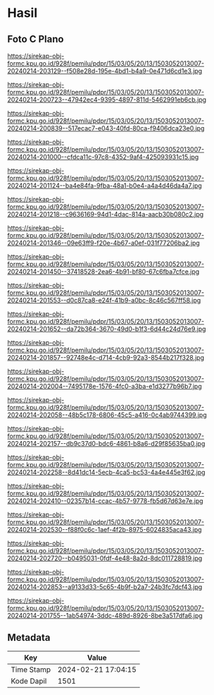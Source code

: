 # Hasil

## Foto C Plano

https://sirekap-obj-formc.kpu.go.id/928f/pemilu/pdpr/15/03/05/20/13/1503052013007-20240214-203129--f508e28d-195e-4bd1-b4a9-0e471d6cd1e3.jpg

https://sirekap-obj-formc.kpu.go.id/928f/pemilu/pdpr/15/03/05/20/13/1503052013007-20240214-200723--47942ec4-9395-4897-811d-5462991eb6cb.jpg

https://sirekap-obj-formc.kpu.go.id/928f/pemilu/pdpr/15/03/05/20/13/1503052013007-20240214-200839--517ecac7-e043-40fd-80ca-f9406dca23e0.jpg

https://sirekap-obj-formc.kpu.go.id/928f/pemilu/pdpr/15/03/05/20/13/1503052013007-20240214-201000--cfdca11c-97c8-4352-9af4-425093931c15.jpg

https://sirekap-obj-formc.kpu.go.id/928f/pemilu/pdpr/15/03/05/20/13/1503052013007-20240214-201124--ba4e84fa-9fba-48a1-b0e4-a4a4d46da4a7.jpg

https://sirekap-obj-formc.kpu.go.id/928f/pemilu/pdpr/15/03/05/20/13/1503052013007-20240214-201218--c9636169-94d1-4dac-814a-aacb30b080c2.jpg

https://sirekap-obj-formc.kpu.go.id/928f/pemilu/pdpr/15/03/05/20/13/1503052013007-20240214-201346--09e63ff9-f20e-4b67-a0ef-031f77206ba2.jpg

https://sirekap-obj-formc.kpu.go.id/928f/pemilu/pdpr/15/03/05/20/13/1503052013007-20240214-201450--37418528-2ea6-4b91-bf80-67c6fba7cfce.jpg

https://sirekap-obj-formc.kpu.go.id/928f/pemilu/pdpr/15/03/05/20/13/1503052013007-20240214-201553--d0c87ca8-e24f-41b9-a0bc-8c46c567ff58.jpg

https://sirekap-obj-formc.kpu.go.id/928f/pemilu/pdpr/15/03/05/20/13/1503052013007-20240214-201652--da72b364-3670-49d0-b1f3-6d44c24d76e9.jpg

https://sirekap-obj-formc.kpu.go.id/928f/pemilu/pdpr/15/03/05/20/13/1503052013007-20240214-201857--92748e4c-d714-4cb9-92a3-8544b217f328.jpg

https://sirekap-obj-formc.kpu.go.id/928f/pemilu/pdpr/15/03/05/20/13/1503052013007-20240214-202004--7495178e-1576-4fc0-a3ba-e1d3277b96b7.jpg

https://sirekap-obj-formc.kpu.go.id/928f/pemilu/pdpr/15/03/05/20/13/1503052013007-20240214-202058--48b5c178-6806-45c5-a416-0c4ab9744399.jpg

https://sirekap-obj-formc.kpu.go.id/928f/pemilu/pdpr/15/03/05/20/13/1503052013007-20240214-202157--db9c37d0-bdc6-4861-b8a6-d29f85635ba0.jpg

https://sirekap-obj-formc.kpu.go.id/928f/pemilu/pdpr/15/03/05/20/13/1503052013007-20240214-202258--8d41dc14-5ecb-4ca5-bc53-4a4e445e3f62.jpg

https://sirekap-obj-formc.kpu.go.id/928f/pemilu/pdpr/15/03/05/20/13/1503052013007-20240214-202410--02357b14-ccac-4b57-9778-fb5d67d63e7e.jpg

https://sirekap-obj-formc.kpu.go.id/928f/pemilu/pdpr/15/03/05/20/13/1503052013007-20240214-202530--f88f0c6c-1aef-4f2b-8975-6024835aca43.jpg

https://sirekap-obj-formc.kpu.go.id/928f/pemilu/pdpr/15/03/05/20/13/1503052013007-20240214-202720--b0495031-0fdf-4e48-8a2d-8dc011728819.jpg

https://sirekap-obj-formc.kpu.go.id/928f/pemilu/pdpr/15/03/05/20/13/1503052013007-20240214-202853--a9133d33-5c65-4b9f-b2a7-24b3fc7dcf43.jpg

https://sirekap-obj-formc.kpu.go.id/928f/pemilu/pdpr/15/03/05/20/13/1503052013007-20240214-201755--1ab54974-3ddc-489d-8926-8be3a517dfa6.jpg


## Metadata

| Key        | Value               |
| ---------- | ------------------- |
| Time Stamp | 2024-02-21 17:04:15 |
| Kode Dapil | 1501                |



